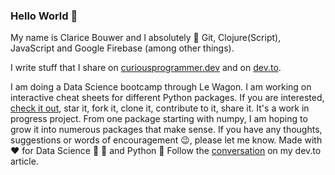 ### Hello World 👋

My name is Clarice Bouwer and I absolutely 💖 Git, Clojure(Script), JavaScript and Google Firebase (among other things).

I write stuff that I share on [curiousprogrammer.dev](https://curiousprogrammer.dev) and on [dev.to](https://dev.to/cbillowes).

I am doing a Data Science bootcamp through Le Wagon. 
I am working on interactive cheat sheets for different Python packages. If you are interested, [check it out](https://github.com/cbillowes/cheat-sheets), star it, fork it, clone it, contribute to it, share it.
It's a work in progress project. From one package starting with numpy, I am hoping to grow it into numerous packages that make sense.
If you have any thoughts, suggestions or words of encouragement 😉, please let me know.
Made with ❤️ for Data Science 🔬 🧮 and Python 🐍
Follow the [conversation](https://dev.to/cbillowes/python-data-science-cheat-sheets-a-wip-project-2119) on my dev.to article.
